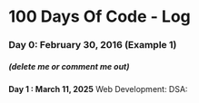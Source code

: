 # 100 Days Of Code - Log

### Day 0: February 30, 2016 (Example 1)
##### (delete me or comment me out)

**Day 1 : March 11, 2025**
Web Development:
DSA: 
